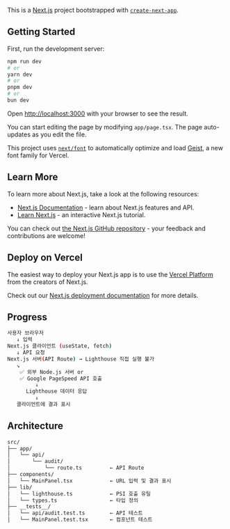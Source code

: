 This is a [Next.js](https://nextjs.org) project bootstrapped with [`create-next-app`](https://nextjs.org/docs/app/api-reference/cli/create-next-app).

## Getting Started

First, run the development server:

```bash
npm run dev
# or
yarn dev
# or
pnpm dev
# or
bun dev
```

Open [http://localhost:3000](http://localhost:3000) with your browser to see the result.

You can start editing the page by modifying `app/page.tsx`. The page auto-updates as you edit the file.

This project uses [`next/font`](https://nextjs.org/docs/app/building-your-application/optimizing/fonts) to automatically optimize and load [Geist](https://vercel.com/font), a new font family for Vercel.

## Learn More

To learn more about Next.js, take a look at the following resources:

- [Next.js Documentation](https://nextjs.org/docs) - learn about Next.js features and API.
- [Learn Next.js](https://nextjs.org/learn) - an interactive Next.js tutorial.

You can check out [the Next.js GitHub repository](https://github.com/vercel/next.js) - your feedback and contributions are welcome!

## Deploy on Vercel

The easiest way to deploy your Next.js app is to use the [Vercel Platform](https://vercel.com/new?utm_medium=default-template&filter=next.js&utm_source=create-next-app&utm_campaign=create-next-app-readme) from the creators of Next.js.

Check out our [Next.js deployment documentation](https://nextjs.org/docs/app/building-your-application/deploying) for more details.

## Progress

```bash
사용자 브라우저
   ↓ 입력
Next.js 클라이언트 (useState, fetch)
   ↓ API 요청
Next.js 서버(API Route) → Lighthouse 직접 실행 불가
   ↘
    ✅ 외부 Node.js 서버 or
    ✅ Google PageSpeed API 호출
         ↓
      Lighthouse 데이터 응답
         ↓
   클라이언트에 결과 표시
```

## Architecture

```bash
src/
├── app/
│   └── api/
│       └── audit/
│           └── route.ts         ← API Route
├── components/
│   └── MainPanel.tsx            ← URL 입력 및 결과 표시
├── lib/
│   └── lighthouse.ts            ← PSI 호출 유틸
│   └── types.ts                 ← 타입 정의
├── __tests__/
│   └── api/audit.test.ts        ← API 테스트
│   └── MainPanel.test.tsx       ← 컴포넌트 테스트
```
